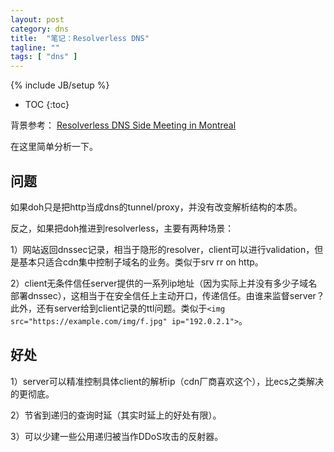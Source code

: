 ```yaml
---
layout: post
category: dns
title:  "笔记：Resolverless DNS"
tagline: ""
tags: [ "dns" ] 
---
```

{% include JB/setup %}

* TOC
{:toc}

背景参考： [Resolverless DNS Side Meeting in Montreal](https://lists.w3.org/Archives/Public/ietf-http-wg/2018JulSep/0060.html)

在这里简单分析一下。

## 问题

如果doh只是把http当成dns的tunnel/proxy，并没有改变解析结构的本质。

反之，如果把doh推进到resolverless，主要有两种场景：

1）网站返回dnssec记录，相当于隐形的resolver，client可以进行validation，但是基本只适合cdn集中控制子域名的业务。类似于srv rr on http。

2）client无条件信任server提供的一系列ip地址（因为实际上并没有多少子域名部署dnssec），这相当于在安全信任上主动开口，传递信任。由谁来监督server？此外，还有server给到client记录的ttl问题。类似于``<img src="https://example.com/img/f.jpg" ip="192.0.2.1">``。

## 好处

1）server可以精准控制具体client的解析ip（cdn厂商喜欢这个），比ecs之类解决的更彻底。

2）节省到递归的查询时延（其实时延上的好处有限）。

3）可以少建一些公用递归被当作DDoS攻击的反射器。
